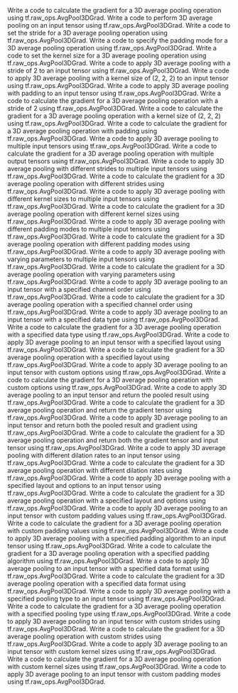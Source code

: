 Write a code to calculate the gradient for a 3D average pooling operation using tf.raw_ops.AvgPool3DGrad.
Write a code to perform 3D average pooling on an input tensor using tf.raw_ops.AvgPool3DGrad.
Write a code to set the stride for a 3D average pooling operation using tf.raw_ops.AvgPool3DGrad.
Write a code to specify the padding mode for a 3D average pooling operation using tf.raw_ops.AvgPool3DGrad.
Write a code to set the kernel size for a 3D average pooling operation using tf.raw_ops.AvgPool3DGrad.
Write a code to apply 3D average pooling with a stride of 2 to an input tensor using tf.raw_ops.AvgPool3DGrad.
Write a code to apply 3D average pooling with a kernel size of (2, 2, 2) to an input tensor using tf.raw_ops.AvgPool3DGrad.
Write a code to apply 3D average pooling with padding to an input tensor using tf.raw_ops.AvgPool3DGrad.
Write a code to calculate the gradient for a 3D average pooling operation with a stride of 2 using tf.raw_ops.AvgPool3DGrad.
Write a code to calculate the gradient for a 3D average pooling operation with a kernel size of (2, 2, 2) using tf.raw_ops.AvgPool3DGrad.
Write a code to calculate the gradient for a 3D average pooling operation with padding using tf.raw_ops.AvgPool3DGrad.
Write a code to apply 3D average pooling to multiple input tensors using tf.raw_ops.AvgPool3DGrad.
Write a code to calculate the gradient for a 3D average pooling operation with multiple output tensors using tf.raw_ops.AvgPool3DGrad.
Write a code to apply 3D average pooling with different strides to multiple input tensors using tf.raw_ops.AvgPool3DGrad.
Write a code to calculate the gradient for a 3D average pooling operation with different strides using tf.raw_ops.AvgPool3DGrad.
Write a code to apply 3D average pooling with different kernel sizes to multiple input tensors using tf.raw_ops.AvgPool3DGrad.
Write a code to calculate the gradient for a 3D average pooling operation with different kernel sizes using tf.raw_ops.AvgPool3DGrad.
Write a code to apply 3D average pooling with different padding modes to multiple input tensors using tf.raw_ops.AvgPool3DGrad.
Write a code to calculate the gradient for a 3D average pooling operation with different padding modes using tf.raw_ops.AvgPool3DGrad.
Write a code to apply 3D average pooling with varying parameters to multiple input tensors using tf.raw_ops.AvgPool3DGrad.
Write a code to calculate the gradient for a 3D average pooling operation with varying parameters using tf.raw_ops.AvgPool3DGrad.
Write a code to apply 3D average pooling to an input tensor with a specified channel order using tf.raw_ops.AvgPool3DGrad.
Write a code to calculate the gradient for a 3D average pooling operation with a specified channel order using tf.raw_ops.AvgPool3DGrad.
Write a code to apply 3D average pooling to an input tensor with a specified data type using tf.raw_ops.AvgPool3DGrad.
Write a code to calculate the gradient for a 3D average pooling operation with a specified data type using tf.raw_ops.AvgPool3DGrad.
Write a code to apply 3D average pooling to an input tensor with a specified layout using tf.raw_ops.AvgPool3DGrad.
Write a code to calculate the gradient for a 3D average pooling operation with a specified layout using tf.raw_ops.AvgPool3DGrad.
Write a code to apply 3D average pooling to an input tensor with custom options using tf.raw_ops.AvgPool3DGrad.
Write a code to calculate the gradient for a 3D average pooling operation with custom options using tf.raw_ops.AvgPool3DGrad.
Write a code to apply 3D average pooling to an input tensor and return the pooled result using tf.raw_ops.AvgPool3DGrad.
Write a code to calculate the gradient for a 3D average pooling operation and return the gradient tensor using tf.raw_ops.AvgPool3DGrad.
Write a code to apply 3D average pooling to an input tensor and return both the pooled result and gradient using tf.raw_ops.AvgPool3DGrad.
Write a code to calculate the gradient for a 3D average pooling operation and return both the gradient tensor and input tensor using tf.raw_ops.AvgPool3DGrad.
Write a code to apply 3D average pooling with different dilation rates to an input tensor using tf.raw_ops.AvgPool3DGrad.
Write a code to calculate the gradient for a 3D average pooling operation with different dilation rates using tf.raw_ops.AvgPool3DGrad.
Write a code to apply 3D average pooling with a specified layout and options to an input tensor using tf.raw_ops.AvgPool3DGrad.
Write a code to calculate the gradient for a 3D average pooling operation with a specified layout and options using tf.raw_ops.AvgPool3DGrad.
Write a code to apply 3D average pooling to an input tensor with custom padding values using tf.raw_ops.AvgPool3DGrad.
Write a code to calculate the gradient for a 3D average pooling operation with custom padding values using tf.raw_ops.AvgPool3DGrad.
Write a code to apply 3D average pooling with a specified padding algorithm to an input tensor using tf.raw_ops.AvgPool3DGrad.
Write a code to calculate the gradient for a 3D average pooling operation with a specified padding algorithm using tf.raw_ops.AvgPool3DGrad.
Write a code to apply 3D average pooling to an input tensor with a specified data format using tf.raw_ops.AvgPool3DGrad.
Write a code to calculate the gradient for a 3D average pooling operation with a specified data format using tf.raw_ops.AvgPool3DGrad.
Write a code to apply 3D average pooling with a specified pooling type to an input tensor using tf.raw_ops.AvgPool3DGrad.
Write a code to calculate the gradient for a 3D average pooling operation with a specified pooling type using tf.raw_ops.AvgPool3DGrad.
Write a code to apply 3D average pooling to an input tensor with custom strides using tf.raw_ops.AvgPool3DGrad.
Write a code to calculate the gradient for a 3D average pooling operation with custom strides using tf.raw_ops.AvgPool3DGrad.
Write a code to apply 3D average pooling to an input tensor with custom kernel sizes using tf.raw_ops.AvgPool3DGrad.
Write a code to calculate the gradient for a 3D average pooling operation with custom kernel sizes using tf.raw_ops.AvgPool3DGrad.
Write a code to apply 3D average pooling to an input tensor with custom padding modes using tf.raw_ops.AvgPool3DGrad.